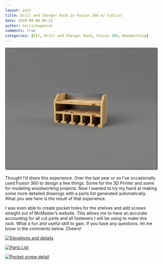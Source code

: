 ```yaml
---
layout: post
title: Drill and Charger Rack in Fusion 360 w/ Cutlist
date: 2020-08-08 00:21
author: herrickspencer
comments: true
categories: [DIY, Drill and Charger Rack, Fusion 360, Woodworking]
---
```

[![Drill_and_Charger_Rack_Render](/assets/img/postMedia/2020/08/drill_and_charger_rack_render_thumb.png)](/assets/img/postMedia/2020/08/drill_and_charger_rack_render.png)

Thought I’d share this experience. Over the last year or so I’ve occasionally used Fusion 360 to design a few things. Some for the 3D Printer and some for modeling woodworking projects. Now I wanted to try my hand at making some more detailed drawings with a parts list generated automatically. What you see here is the result of that experience.

I was even able to create pocket holes for the shelves and add screws straight out of McMaster’s website. This allows me to have an accurate accounting for all cut parts and all fasteners I will be using to make this rack. What a fun and useful skill to gain. If you have any questions, let me know in the comments below. Cheers!

[![Elevations and details](http://herrickspencer.blog/wp-content/uploads/2020/08/elevations-and-details_thumb.jpg)](http://herrickspencer.blog/wp-content/uploads/2020/08/elevations-and-details.jpg)

[![Parts List](http://herrickspencer.blog/wp-content/uploads/2020/08/parts-list_thumb.jpg)](http://herrickspencer.blog/wp-content/uploads/2020/08/parts-list.jpg)

[![Pocket screw detail](http://herrickspencer.blog/wp-content/uploads/2020/08/pocket-screw-detail_thumb.jpg)](http://herrickspencer.blog/wp-content/uploads/2020/08/pocket-screw-detail.jpg)